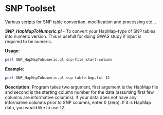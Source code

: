 # SNP Toolset
Various scripts for SNP table convertion, modification and processing etc...

***SNP_HapMapToNumeric.pl*** - To convert your HapMap-type of SNP tables into numeric version. This is usefull for doing GWAS study if input is required to be numeric.

**Usage:**
```sh
perl SNP_HapMapToNumeric.pl snp-file start-column  
```

**Example:**
```sh
perl SNP_HapMapToNumeric.pl snp-table.hmp.txt 12  
```

**Description:**
Program takes two argument, first argument is the HapMap file and second is the starting column number for the data (assuming first few columns are informative columns). If your data does not have any informative columns prior to SNP columns, enter 0 (zero). If it is HapMap data, you would like to use 12. 
